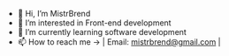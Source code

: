 - 👋 Hi, I’m MistrBrend
- 👀 I’m interested in Front-end development
- 🌱 I’m currently learning software development
- 📫 How to reach me ->  | Email: mistrbrend@gmail.com |
    

<!---
MistrBrend/MistrBrend is a ✨ special ✨ repository because its `README.md` (this file) appears on your GitHub profile.
You can click the Preview link to take a look at your changes.
--->
